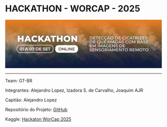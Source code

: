# HACKATHON - WORCAP - 2025


![](https://github.com/IzadoraSC/hackathon_workcap_2025/blob/main/hackathon_2025.png)

---
Team: GT-BR

Integrantes: Alejandro Lopez, Izadora S. de Carvalho, Joaquim AJR

Capitão: Alejandro Lopez

Repositório do Projeto: [GitHub](https://github.com/IzadoraSC/hackathon_workcap_2025)

Kaggle: [Hackaton WorCap 2025](https://www.kaggle.com/competitions/worcap-2025)
